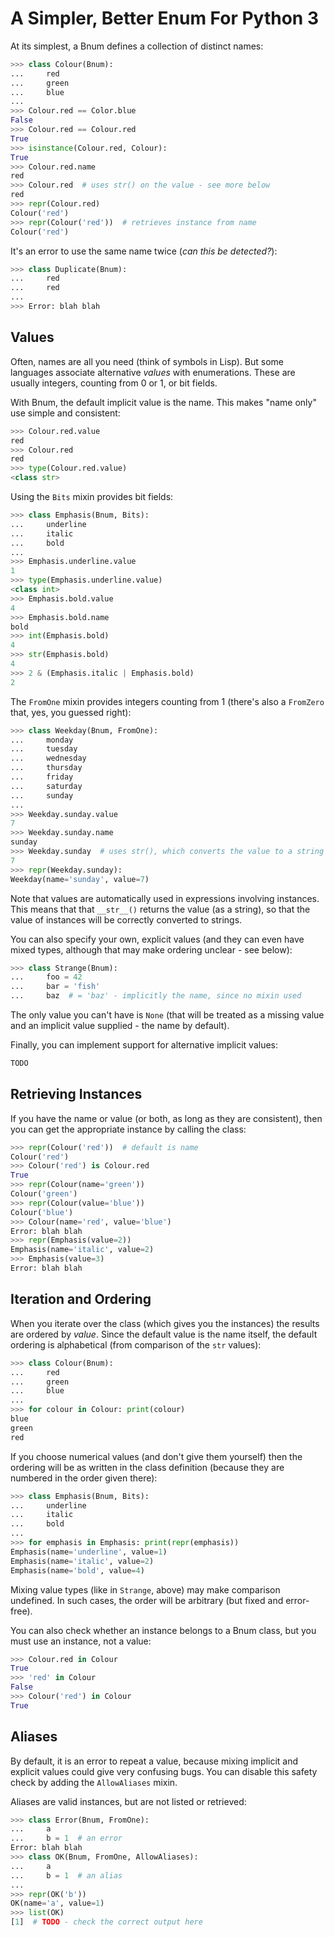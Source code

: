 A Simpler, Better Enum For Python 3
===================================

At its simplest, a Bnum defines a collection of distinct names:

```python
>>> class Colour(Bnum):
...     red
...     green
...     blue
...
>>> Colour.red == Color.blue
False
>>> Colour.red == Colour.red
True
>>> isinstance(Colour.red, Colour):
True
>>> Colour.red.name
red
>>> Colour.red  # uses str() on the value - see more below
red
>>> repr(Colour.red)
Colour('red')
>>> repr(Colour('red'))  # retrieves instance from name
Colour('red')
```

It's an error to use the same name twice (*can this be detected?*):

```python
>>> class Duplicate(Bnum):
...     red
...     red
...
>>> Error: blah blah
```

Values
------

Often, names are all you need (think of symbols in Lisp).  But some languages
associate alternative *values* with enumerations.  These are usually integers,
counting from 0 or 1, or bit fields.

With Bnum, the default implicit value is the name.  This makes "name only" use
simple and consistent:

```python
>>> Colour.red.value
red
>>> Colour.red
red
>>> type(Colour.red.value)
<class str>
```

Using the `Bits` mixin provides bit fields:

```python
>>> class Emphasis(Bnum, Bits):
...     underline
...     italic
...     bold
...
>>> Emphasis.underline.value
1
>>> type(Emphasis.underline.value)
<class int>
>>> Emphasis.bold.value
4
>>> Emphasis.bold.name
bold
>>> int(Emphasis.bold)
4
>>> str(Emphasis.bold)
4
>>> 2 & (Emphasis.italic | Emphasis.bold)
2
```

The `FromOne` mixin provides integers counting from 1 (there's also a
`FromZero` that, yes, you guessed right):

```python
>>> class Weekday(Bnum, FromOne):
...     monday
...     tuesday
...     wednesday
...     thursday
...     friday
...     saturday
...     sunday
...
>>> Weekday.sunday.value
7
>>> Weekday.sunday.name
sunday
>>> Weekday.sunday  # uses str(), which converts the value to a string
7
>>> repr(Weekday.sunday):
Weekday(name='sunday', value=7)
```

Note that values are automatically used in expressions involving instances.
This means that that `__str__()` returns the value (as a string), so that
the value of instances will be correctly converted to strings.

You can also specify your own, explicit values (and they can even have mixed
types, although that may make ordering unclear - see below):

```python
>>> class Strange(Bnum):
...     foo = 42
...     bar = 'fish'
...     baz  # = 'baz' - implicitly the name, since no mixin used
```

The only value you can't have is `None` (that will be treated as a missing
value and an implicit value supplied - the name by default).

Finally, you can implement support for alternative implicit values:

```python
TODO
```

Retrieving Instances
--------------------

If you have the name or value (or both, as long as they are consistent), then
you can get the appropriate instance by calling the class:

```python
>>> repr(Colour('red'))  # default is name
Colour('red')
>>> Colour('red') is Colour.red
True
>>> repr(Colour(name='green'))
Colour('green')
>>> repr(Colour(value='blue'))
Colour('blue')
>>> Colour(name='red', value='blue')
Error: blah blah
>>> repr(Emphasis(value=2))
Emphasis(name='italic', value=2)
>>> Emphasis(value=3)
Error: blah blah
```

Iteration and Ordering
----------------------

When you iterate over the class (which gives you the instances) the results are
ordered by *value*.  Since the default value is the name itself, the default
ordering is alphabetical (from comparison of the `str` values):

```python
>>> class Colour(Bnum):
...     red
...     green
...     blue
...
>>> for colour in Colour: print(colour)
blue
green
red
```

If you choose numerical values (and don't give them yourself) then the
ordering will be as written in the class definition (because they are numbered
in the order given there):

```python
>>> class Emphasis(Bnum, Bits):
...     underline
...     italic
...     bold
...
>>> for emphasis in Emphasis: print(repr(emphasis))
Emphasis(name='underline', value=1)
Emphasis(name='italic', value=2)
Emphasis(name='bold', value=4)
```

Mixing value types (like in `Strange`, above) may make comparison undefined.
In such cases, the order will be arbitrary (but fixed and error-free).

You can also check whether an instance belongs to a Bnum class, but you
must use an instance, not a value:

```python
>>> Colour.red in Colour
True
>>> 'red' in Colour
False
>>> Colour('red') in Colour
True
```

Aliases
-------

By default, it is an error to repeat a value, because mixing implicit and
explicit values could give very confusing bugs.  You can disable this safety
check by adding the `AllowAliases` mixin.

Aliases are valid instances, but are not listed or retrieved:

```python
>>> class Error(Bnum, FromOne):
...     a
...     b = 1  # an error
Error: blah blah
>>> class OK(Bnum, FromOne, AllowAliases):
...     a
...     b = 1  # an alias
...
>>> repr(OK('b'))
OK(name='a', value=1)
>>> list(OK)
[1]  # TODO - check the correct output here
```
